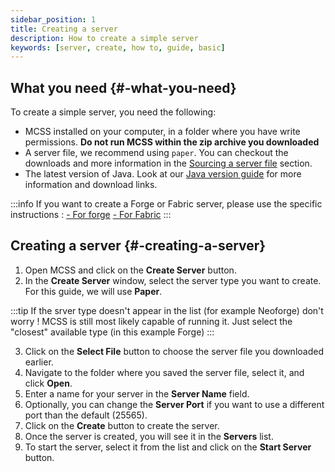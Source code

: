 ```yaml
---
sidebar_position: 1
title: Creating a server
description: How to create a simple server
keywords: [server, create, how to, guide, basic]
---
```


## What you need {#-what-you-need}

To create a simple server, you need the following:

- MCSS installed on your computer, in a folder where you have write permissions. **Do not run MCSS within the zip archive you downloaded**
- A server file, we recommend using `paper`. You can checkout the downloads and more information in the [Sourcing a server file](sourcing-server-file) section.
- The latest version of Java. Look at our [Java version guide](/advanced/java-version) for more information and download links.

:::info
If you want to create a Forge or Fabric server, please use the specific instructions :
[- For forge](/basic/create-server/Forge/create-forge-server)
[- For Fabric](/basic/create-server/Fabric/create-fabric-server-manually)
:::

## Creating a server {#-creating-a-server}

1. Open MCSS and click on the **Create Server** button.
2. In the **Create Server** window, select the server type you want to create. For this guide, we will use **Paper**.

:::tip
If the srver type doesn't appear in the list (for example Neoforge) don't worry !
MCSS is still most likely capable of running it. Just select the "closest" available type (in this example Forge)
:::

3. Click on the **Select File** button to choose the server file you downloaded earlier.
4. Navigate to the folder where you saved the server file, select it, and click **Open**.
5. Enter a name for your server in the **Server Name** field.
6. Optionally, you can change the **Server Port** if you want to use a different port than the default (25565).
7. Click on the **Create** button to create the server.
8. Once the server is created, you will see it in the **Servers** list.
9. To start the server, select it from the list and click on the **Start Server** button.

